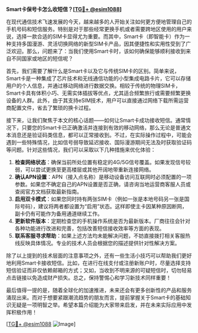 **Smart卡保号卡怎么收短信？[[TG💪+ @esim1088](https://t.me/s/esim1088)]**

在现代通信技术飞速发展的今天，越来越多的人开始关注如何更方便地管理自己的手机号码和短信服务。特别是对于那些经常更换手机或者需要跨地区使用的用户来说，选择一款合适的SIM卡显得尤为重要。而其中，Smart卡（即智能卡）作为一种支持多国漫游、灵活切换网络的新型SIM卡产品，因其便捷性和实用性受到了广泛欢迎。那么，问题来了：当我们使用Smart卡时，该如何确保能够顺利接收到来自不同国家或地区的短信呢？

首先，我们需要了解什么是Smart卡以及它与传统SIM卡的区别。简单来说，Smart卡是一种集成了芯片技术和无线通信功能的小型集成电路卡片，它可以存储用户的个人信息，并通过移动网络进行数据交换。相较于传统的物理SIM卡，Smart卡具有体积小巧、无需实体插拔等优点，尤其适合频繁旅行或需要频繁更换设备的人群。此外，由于其支持eSIM技术，用户可以直接通过网络下载所需运营商配置文件，省去了繁琐的换卡过程。

接下来，让我们聚焦于本文的核心话题——如何让Smart卡成功接收短信。通常情况下，只要您的Smart卡已正确激活并连接到有效的移动网络，那么无论是普通文本消息还是验证码类信息，都可以正常接收到。不过，在实际操作过程中，可能会遇到一些特殊情况，比如信号弱导致延迟接收、国际漫游期间无法及时获取验证码等问题。针对这些情况，我们可以采取以下几种措施来优化体验：

1. **检查网络状态**：确保当前所处位置有稳定的4G/5G信号覆盖。如果发现信号较弱，可以尝试更换至更高楼层或其他开阔地带重新连接网络。
2. **确认APN设置**：APN（接入点名称）是移动设备访问互联网时必须配置的一项参数。如果您不确定自己的APN设置是否正确，请咨询当地运营商客服人员或查阅官方文档获取最新指南。
3. **启用双卡模式**：如果您同时持有两张SIM卡（例如一张是本地号码另一张是国际号码），建议将两者都设置为“启用”状态。这样即使主卡因某种原因断网，副卡仍有可能作为备用通道继续工作。
4. **更新软件版本**：定期检查您的手机操作系统是否为最新版本。厂商往往会针对各种功能进行改进和完善，包括改善短信接收效率等方面的表现。
5. **联系客服寻求帮助**：如果上述方法均未能解决问题，不妨直接拨打相关客服热线反映具体情况。专业的技术人员会根据您的描述提供针对性解决方案。

除了以上提到的技术层面的注意事项之外，还有一些生活小技巧可以帮助我们更好地利用Smart卡接收短信。比如，在进行在线支付或注册新账户时，尽量选择支持短信验证而非仅依赖邮箱的方式；又如，当收到不明来源的可疑短信时，切勿轻易点击链接以免造成财产损失。总之，保持警惕心和学习新技术同样重要！

最后值得一提的是，随着全球化的加速推进，未来还会有更多创新性的产品和服务涌现出来。而对于想要紧跟潮流趋势的朋友而言，提前掌握关于Smart卡的基础知识无疑是一项明智之举。希望本篇介绍能为大家带来启发，并在未来实际应用中发挥积极作用！

[[TG💪+ @esim1088](https://t.me/s/esim1088) ![Image](https://i.postimg.cc/4NQfJmqS/Snipaste-2025-05-13-00-14-12.png)]